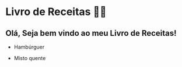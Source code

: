 # Livro de Receitas :man_cook:

## Olá, Seja bem vindo ao meu Livro de Receitas!

- Hambúrguer

- Misto quente

  
